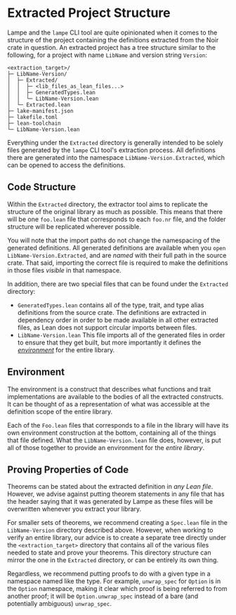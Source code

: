 # Extracted Project Structure

Lampe and the `lampe` CLI tool are quite opinionated when it comes to the structure of the project
containing the definitions extracted from the Noir crate in question. An extracted project has a
tree structure similar to the following, for a project with name `LibName` and version string
`Version`:

```
<extraction_target>/
├─ LibName-Version/
│  ├─ Extracted/
│  │  ├─ <lib_files_as_lean_files...>
│  │  ├─ GeneratedTypes.lean
│  │  └─ LibName-Version.lean
│  └─ Extracted.lean
├─ lake-manifest.json
├─ lakefile.toml
├─ lean-toolchain
└─ LibName-Version.lean
```

Everything under the `Extracted` directory is generally intended to be solely files generated by the
`lampe` CLI tool's extraction process. All definitions there are generated into the namespace
`LibName-Version.Extracted`, which can be opened to access the definitions.

## Code Structure

Within the `Extracted` directory, the extractor tool aims to replicate the structure of the original
library as much as possible. This means that there will be one `foo.lean` file that corresponds to
each `foo.nr` file, and the folder structure will be replicated wherever possible.

You will note that the import paths do not change the namespacing of the generated definitions. All
generated definitions are available when you `open LibName-Version.Extracted`, and are _named_ with
their full path in the source crate. That said, importing the correct file is required to make the
definitions in those files _visible_ in that namespace.

In addition, there are two special files that can be found under the `Extracted` directory:

- `GeneratedTypes.lean` contains all of the type, trait, and type alias definitions from the source
  crate. The definitions are extracted in dependency order in order to be made available in all
  other extracted files, as Lean does not support circular imports between files.
- `LibName-Version.lean` This file imports all of the generated files in order to ensure that they
  get built, but more importantly it defines the _[environment](#environment)_ for the entire
  library.

## Environment

The environment is a construct that describes what functions and trait implementations are available
to the bodies of all the extracted constructs. It can be thought of as a representation of what was
accessible at the definition scope of the entire library.

Each of the `Foo.lean` files that corresponds to a file in the library will have its own environment
construction at the bottom, containing all of the things that file defined. What the
`LibName-Version.lean` file does, however, is put all of those together to provide an environment
for the _entire library_.

## Proving Properties of Code

Theorems can be stated about the extracted definition in _any Lean file_. However, we advise against
putting theorem statements in any file that has the header saying that it was generated by Lampe as
these files will be overwritten whenever you extract your library. 

For smaller sets of theorems, we recommend creating a `Spec.lean` file in the `LibName-Version`
directory described above. However, when working to verify an entire library, our advice is to
create a separate tree directly under the `<extraction_target>` directory that contains all of the
various files needed to state and prove your theorems. This directory structure can mirror the one
in the `Extracted` directory, or can be entirely its own thing. 

Regardless, we recommend putting proofs to do with a given type in a namespace named like the type.
For example, `unwrap_spec` for `Option` is in the `Option` namespace, making it clear which proof
is being referred to from another proof; it will be `Option.unwrap_spec` instead of a bare (and
potentially ambiguous) `unwrap_spec`.


